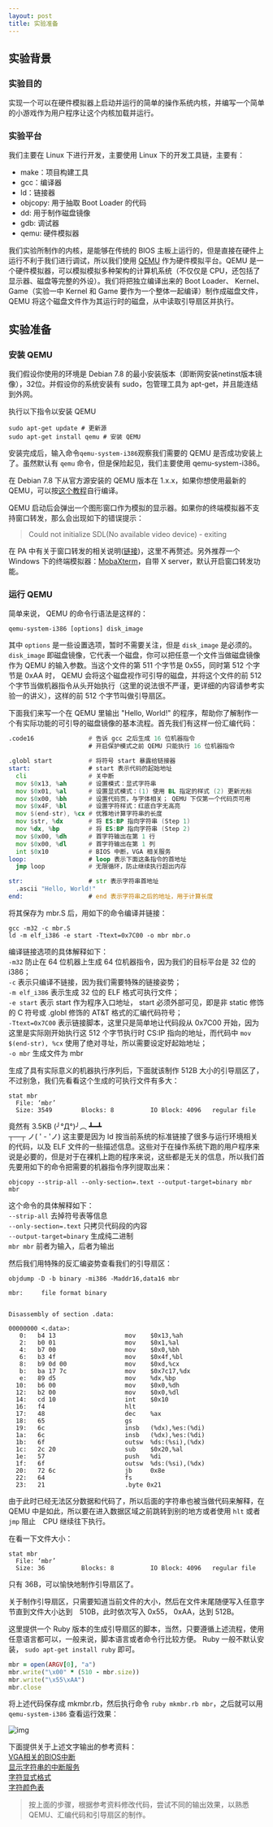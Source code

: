 ```yaml
---
layout: post
title: 实验准备
---
```


## 实验背景

### 实验目的

实现一个可以在硬件模拟器上启动并运行的简单的操作系统内核，并编写一个简单的小游戏作为用户程序让这个内核加载并运行。

### 实验平台

我们主要在 Linux 下进行开发，主要使用 Linux 下的开发工具链，主要有：

- make：项目构建工具
- gcc：编译器
- ld：链接器
- objcopy: 用于抽取 Boot Loader 的代码
- dd: 用于制作磁盘镜像
- gdb: 调试器
- qemu: 硬件模拟器

我们实验所制作的内核，是能够在传统的 BIOS 主板上运行的，但是直接在硬件上运行不利于我们进行调试，所以我们使用 [QEMU](http://wiki.qemu.org/Main_Page) 作为硬件模拟平台。QEMU 是一个硬件模拟器，可以模拟模拟多种架构的计算机系统（不仅仅是 CPU，还包括了显示器、磁盘等完整的外设）。我们将把独立编译出来的 Boot Loader、 Kernel、 Game（实验一中 Kernel 和 Game 要作为一个整体一起编译）制作成磁盘文件，QEMU 将这个磁盘文件作为其运行时的磁盘，从中读取引导扇区并执行。

## 实验准备

### 安装 QEMU

我们假设你使用的环境是 Debian 7.8 的最小安装版本（即断网安装netinst版本镜像），32位。并假设你的系统安装有 sudo，包管理工具为 apt-get，并且能连结到外网。

执行以下指令以安装 QEMU

```
sudo apt-get update # 更新源
sudo apt-get install qemu # 安装 QEMU
```

安装完成后，输入命令`qemu-system-i386`观察我们需要的 QEMU 是否成功安装上了。虽然默认有 `qemu` 命令，但是保险起见，我们主要使用 qemu-system-i386。

在 Debian 7.8 下从官方源安装的 QEMU 版本在 1.x.x，如果你想使用最新的 QEMU，可以按[这个教程](http://wiki.qemu.org/Hosts/Linux)自行编译。

QEMU 启动后会弹出一个图形窗口作为模拟的显示器。如果你的终端模拟器不支持窗口转发，那么会出现如下的错误提示：

> Could not initialize SDL(No available video device) - exiting

在 PA 中有关于窗口转发的相关说明([链接](https://nju-ics.gitbooks.io/ics2015-programming-assignment/content/4.4.html))，这里不再赘述。另外推荐一个 Windows 下的终端模拟器：[MobaXterm](http://mobaxterm.mobatek.net/download.html)，自带 X server，默认开启窗口转发功能。

### 运行 QEMU

简单来说， QEMU 的命令行语法是这样的：

```
qemu-system-i386 [options] disk_image
```

其中 `options` 是一些设置选项，暂时不需要关注，但是 `disk_image` 是必须的。`disk_image` 即磁盘镜像，它代表一个磁盘，你可以把任意一个文件当做磁盘镜像作为 QEMU 的输入参数。当这个文件的第 511 个字节是 0x55，同时第 512 个字节是 0xAA 时， QEMU 会将这个磁盘视作可引导的磁盘，并将这个文件的前 512 个字节当做机器指令从头开始执行（这里的说法很不严谨，更详细的内容请参考实验一的讲义），这样的前 512 个字节叫做引导扇区。

下面我们来写一个在 QEMU 里输出 "Hello, World!" 的程序，帮助你了解制作一个有实际功能的可引导的磁盘镜像的基本流程。首先我们有这样一份汇编代码：

```asm
.code16               # 告诉 gcc 之后生成 16 位机器指令
                      # 开启保护模式之前 QEMU 只能执行 16 位机器指令

.globl start          # 将符号 start 暴露给链接器
start:                # start 表示代码的起始地址
  cli                 # 关中断
  mov $0x13, %ah      # 设置模式：显式字符串
  mov $0x01, %al      # 设置显式模式：(1) 使用 BL 指定的样式 (2) 更新光标
  mov $0x00, %bh      # 设置代码页，与字体相关； QEMU 下仅第一个代码页可用
  mov $0x4F, %bl      # 设置字符样式：红底白字无高亮
  mov $(end-str), %cx # 优雅地计算字符串的长度
  mov $str, %dx       # 将 ES:BP 指向字符串 (Step 1)
  mov %dx, %bp        # 将 ES:BP 指向字符串 (Step 2)
  mov $0x00, %dh      # 首字符输出在第 1 行
  mov $0x00, %dl      # 首字符输出在第 1 列
  int $0x10           # BIOS 中断，VGA 相关服务
loop:                 # loop 表示下面这条指令的首地址
  jmp loop            # 无限循环，防止继续执行超出内存

str:                  # str 表示字符串首地址
  .ascii "Hello, World!"
end:                  # end 表示字符串之后的地址，用于计算长度
```

将其保存为 mbr.S 后，用如下的命令编译并链接：

```
gcc -m32 -c mbr.S
ld -m elf_i386 -e start -Ttext=0x7C00 -o mbr mbr.o
```

编译链接选项的具体解释如下：<br />
`-m32` 防止在 64 位机器上生成 64 位机器指令，因为我们的目标平台是 32 位的 i386；<br />
`-c` 表示只编译不链接，因为我们需要特殊的链接姿势；<br />
`-m elf_i386` 表示生成 32 位的 ELF 格式可执行文件；<br />
`-e start` 表示 start 作为程序入口地址， start 必须外部可见，即是非 static 修饰的 C 符号或 .globl 修饰的 AT&T 格式的汇编代码符号；<br />
`-Ttext=0x7C00` 表示链接脚本，这里只是简单地让代码段从 0x7C00 开始，因为这里是实际刚开始执行这 512 个字节执行时 CS:IP 指向的地址，而代码中 `mov $(end-str), %cx` 使用了绝对寻址，所以需要设定好起始地址；<br />
`-o mbr` 生成文件为 mbr

生成了具有实际意义的机器执行序列后，下面就该制作 512B 大小的引导扇区了，不过别急，我们先看看这个生成的可执行文件有多大：

```
stat mbr
  File: ‘mbr’
  Size: 3549      	Blocks: 8          IO Block: 4096   regular file
```

竟然有 3.5KB (╯°Д°)╯︵ ┻━┻<br />
┬—┬ ノ( ' - 'ノ) 这主要是因为 ld 按当前系统的标准链接了很多与运行环境相关的代码，以及 ELF 文件的一些描述信息。这些对于在操作系统下跑的用户程序来说是必要的，但是对于在裸机上跑的程序来说，这些都是无关的信息，所以我们首先要用如下的命令把需要的机器指令序列提取出来：

```
objcopy --strip-all --only-section=.text --output-target=binary mbr mbr
```

这个命令的具体解释如下：<br />
`--strip-all` 去掉符号表等信息<br />
`--only-section=.text` 只拷贝代码段的内容<br />
`--output-target=binary` 生成纯二进制<br />
`mbr mbr` 前者为输入，后者为输出

然后我们用特殊的反汇编姿势查看我们的引导扇区：

```
objdump -D -b binary -mi386 -Maddr16,data16 mbr

mbr:     file format binary


Disassembly of section .data:

00000000 <.data>:
   0:	b4 13                	mov    $0x13,%ah
   2:	b0 01                	mov    $0x1,%al
   4:	b7 00                	mov    $0x0,%bh
   6:	b3 4f                	mov    $0x4f,%bl
   8:	b9 0d 00             	mov    $0xd,%cx
   b:	ba 17 7c             	mov    $0x7c17,%dx
   e:	89 d5                	mov    %dx,%bp
  10:	b6 00                	mov    $0x0,%dh
  12:	b2 00                	mov    $0x0,%dl
  14:	cd 10                	int    $0x10
  16:	f4                   	hlt
  17:	48                   	dec    %ax
  18:	65                   	gs
  19:	6c                   	insb   (%dx),%es:(%di)
  1a:	6c                   	insb   (%dx),%es:(%di)
  1b:	6f                   	outsw  %ds:(%si),(%dx)
  1c:	2c 20                	sub    $0x20,%al
  1e:	57                   	push   %di
  1f:	6f                   	outsw  %ds:(%si),(%dx)
  20:	72 6c                	jb     0x8e
  22:	64                   	fs
  23:	21                   	.byte 0x21
```

由于此时已经无法区分数据和代码了，所以后面的字符串也被当做代码来解释，在 QEMU 中是如此，所以要在进入数据区域之前跳转到别的地方或者使用 `hlt` 或者　`jmp` 阻止　CPU 继续往下执行。

在看一下文件大小：

```
stat mbr
  File: ‘mbr’
  Size: 36        	Blocks: 8          IO Block: 4096   regular file
```

只有 36B，可以愉快地制作引导扇区了。

关于制作引导扇区，只需要知道当前文件的大小，然后在文件末尾随便写入任意字节直到文件大小达到　510B，此时依次写入 0x55， 0xAA，达到 512B。

这里提供一个 Ruby 版本的生成引导扇区的脚本，当然，只要遵循上述流程，使用任意语言都可以，一般来说，脚本语言或者命令行比较方便。 Ruby 一般不默认安装， `sudo apt-get install ruby` 即可。

```ruby
mbr = open(ARGV[0], "a")
mbr.write("\x00" * (510 - mbr.size))
mbr.write("\x55\xAA")
mbr.close
```

将上述代码保存成 mkmbr.rb，然后执行命令 `ruby mkmbr.rb mbr`，之后就可以用 `qemu-system-i386` 查看运行效果：

![img](assets/hello-world.png)

下面提供关于上述文字输出的参考资料：<br />
[VGA相关的BIOS中断](http://www.ctyme.com/intr/int-10.htm)<br />
[显示字符串的中断服务](http://www.ctyme.com/intr/rb-0210.htm)<br />
[字符显式格式](https://en.wikipedia.org/wiki/VGA-compatible_text_mode#Text_buffer)<br />
[字符颜色表](https://en.wikipedia.org/wiki/Video_Graphics_Array#Color_palette)<br />

> 按上面的步骤，根据参考资料修改代码，尝试不同的输出效果，以熟悉 QEMU、汇编代码和引导扇区的制作。
